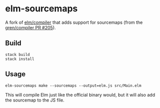 # elm-sourcemaps

A fork of [elm/compiler](https://github.com/elm/compiler) that adds support for sourcemaps (from the [gren/compiler PR #205](https://github.com/gren-lang/compiler/pull/205)).

## Build

```
stack build
stack install
```

## Usage

```
elm-sourcemaps make --sourcemaps --output=elm.js src/Main.elm
```

This will compile Elm just like the official binary would, but it will also add the sourcemap to the JS file.
